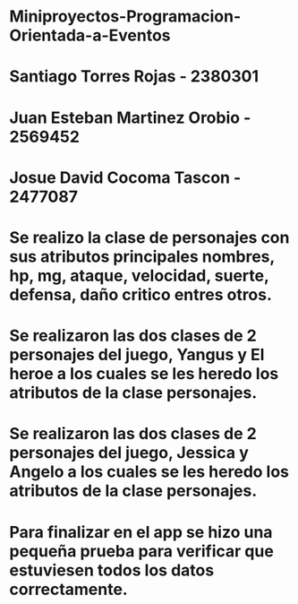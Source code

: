 # Miniproyectos-Programacion-Orientada-a-Eventos

# Santiago Torres Rojas - 2380301
# Juan Esteban Martinez Orobio - 2569452
# Josue David Cocoma Tascon - 2477087

# Se realizo la clase de personajes con sus atributos principales nombres, hp, mg, ataque, velocidad, suerte, defensa, daño critico entres otros.
# Se realizaron las dos clases de 2 personajes del juego, Yangus y El heroe a los cuales se les heredo los atributos de la clase personajes.
# Se realizaron las dos clases de 2 personajes del juego, Jessica y Angelo a los cuales se les heredo los atributos de la clase personajes.  
# Para finalizar en el app se hizo una pequeña prueba para verificar que estuviesen todos los datos correctamente.

